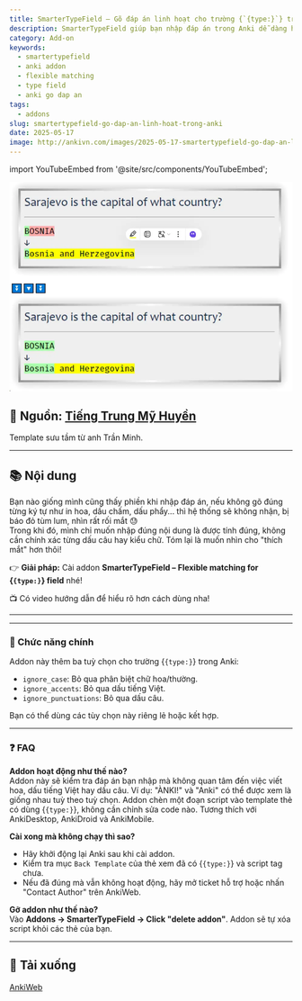 ```yaml
---
title: SmarterTypeField – Gõ đáp án linh hoạt cho trường {`{type:}`} trong Anki
description: SmarterTypeField giúp bạn nhập đáp án trong Anki dễ dàng hơn bằng cách bỏ qua chữ hoa, dấu câu, và dấu tiếng Việt cho trường {`{type:}`}.
category: Add-on
keywords:
  - smartertypefield
  - anki addon
  - flexible matching
  - type field
  - anki go dap an
tags:
  - addons
slug: smartertypefield-go-dap-an-linh-hoat-trong-anki
date: 2025-05-17
image: http://ankivn.com/images/2025-05-17-smartertypefield-go-dap-an-linh-hoat-trong-anki.md-1747493655241.webp
---
```


import YouTubeEmbed from '@site/src/components/YouTubeEmbed';

![](../../static/images/2025-05-17-smartertypefield-go-dap-an-linh-hoat-trong-anki.md-1747493655241.webp)

<!--truncate-->

## 📝 Nguồn: [Tiếng Trung Mỹ Huyền](https://www.facebook.com/groups/ankivocabulary/posts/1880421432717505/)
Template sưu tầm từ anh Trần Minh.

---

## 📚 Nội dung

Bạn nào giống mình cũng thấy phiền khi nhập đáp án, nếu không gõ đúng từng ký tự như in hoa, dấu chấm, dấu phẩy... thì hệ thống sẽ không nhận, bị báo đỏ tùm lum, nhìn rất rối mắt 😓  
Trong khi đó, mình chỉ muốn nhập đúng nội dung là được tính đúng, không cần chính xác từng dấu câu hay kiểu chữ. Tóm lại là muốn nhìn cho "thích mắt" hơn thôi!

👉 **Giải pháp:** Cài addon **SmarterTypeField – Flexible matching for {`{type:}`} field** nhé!

📺 Có video hướng dẫn để hiểu rõ hơn cách dùng nha!

---

<YouTubeEmbed videoId="yOPWwMBEKIs" />

---

### 🔧 Chức năng chính

Addon này thêm ba tuỳ chọn cho trường {`{type:}`} trong Anki:

- `ignore_case`: Bỏ qua phân biệt chữ hoa/thường.
- `ignore_accents`: Bỏ qua dấu tiếng Việt.
- `ignore_punctuations`: Bỏ qua dấu câu.

Bạn có thể dùng các tùy chọn này riêng lẻ hoặc kết hợp.

---

### ❓ FAQ

**Addon hoạt động như thế nào?**  
Addon này sẽ kiểm tra đáp án bạn nhập mà không quan tâm đến việc viết hoa, dấu tiếng Việt hay dấu câu. Ví dụ: "ÀNKI!" và "Anki" có thể được xem là giống nhau tuỳ theo tuỳ chọn. Addon chèn một đoạn script vào template thẻ có dùng {`{type:}`}, không cần chỉnh sửa code nào. Tương thích với AnkiDesktop, AnkiDroid và AnkiMobile.

**Cài xong mà không chạy thì sao?**  
- Hãy khởi động lại Anki sau khi cài addon.
- Kiểm tra mục `Back Template` của thẻ xem đã có {`{type:}`} và script tag chưa.
- Nếu đã đúng mà vẫn không hoạt động, hãy mở ticket hỗ trợ hoặc nhấn "Contact Author" trên AnkiWeb.

**Gỡ addon như thế nào?**  
Vào **Addons → SmarterTypeField → Click "delete addon"**. Addon sẽ tự xóa script khỏi các thẻ của bạn.

---

## 🔗 Tải xuống

<div style="margin-bottom: 1rem;">
  <a class="button button--primary" href="https://ankiweb.net/shared/info/1371444066" target="_blank">
    AnkiWeb
  </a>
</div>
